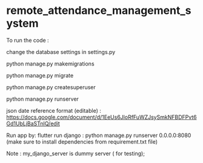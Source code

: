 # remote_attendance_management_system

To run the code : 

change the database settings in settings.py

python manage.py makemigrations

python manage.py migrate

python manage.py createsuperuser

python manage.py runserver

json date reference format (editable)  : https://docs.google.com/document/d/1EeUs6JloRfFuWZJsySmkNFBDFPvt6Gd1UbLjBaSTnIQ/edit

Run app by: flutter run
 	django : python manage.py runserver 0.0.0.0:8080
 			(make sure to install dependencies from requirement.txt file)


Note : my_django_server is dummy server ( for testing);